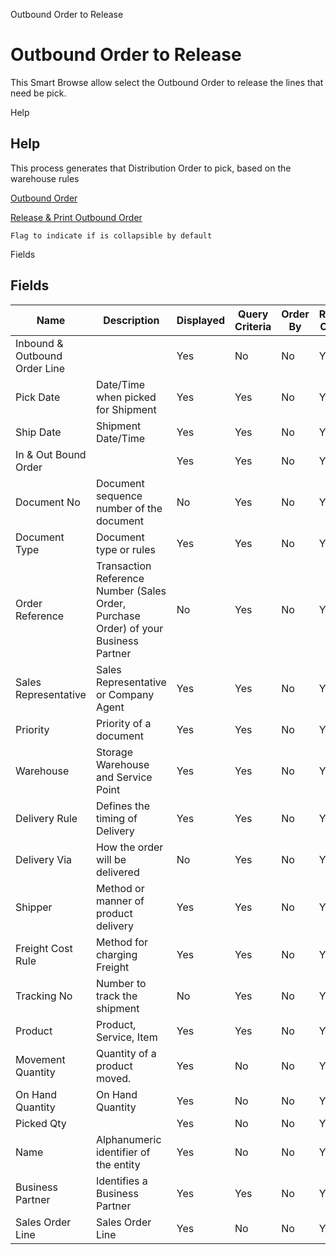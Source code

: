 
Outbound Order to Release
# Outbound Order to Release


This Smart Browse allow select the Outbound Order to release the lines that need be pick.

Help
## Help

This process generates that Distribution Order to pick,   based on the warehouse rules

[Outbound Order](../../window-outbound-order.md)

[Release & Print Outbound Order](../../process-wm_inoutbound-print--release-picking.md)

```
Flag to indicate if is collapsible by default
```
Fields
## Fields




Name                          | Description                                                                         | Displayed | Query Criteria | Order By | Read Only | Mandatory
----------------------------- | ----------------------------------------------------------------------------------- | --------- | -------------- | -------- | --------- | ---------
Inbound & Outbound Order Line |                                                                                     | Yes       | No             | No       | Yes       | Yes      
Pick Date                     | Date/Time when picked for Shipment                                                  | Yes       | Yes            | No       | Yes       | No       
Ship Date                     | Shipment Date/Time                                                                  | Yes       | Yes            | No       | Yes       | No       
In & Out Bound Order          |                                                                                     | Yes       | Yes            | No       | Yes       | No       
Document No                   | Document sequence number of the document                                            | No        | Yes            | No       | Yes       | No       
Document Type                 | Document type or rules                                                              | Yes       | Yes            | No       | Yes       | No       
Order Reference               | Transaction Reference Number (Sales Order, Purchase Order) of your Business Partner | No        | Yes            | No       | Yes       | No       
Sales Representative          | Sales Representative or Company Agent                                               | Yes       | Yes            | No       | Yes       | No       
Priority                      | Priority of a document                                                              | Yes       | Yes            | No       | Yes       | No       
Warehouse                     | Storage Warehouse and Service Point                                                 | Yes       | Yes            | No       | Yes       | No       
Delivery Rule                 | Defines the timing of Delivery                                                      | Yes       | Yes            | No       | Yes       | No       
Delivery Via                  | How the order will be delivered                                                     | No        | Yes            | No       | Yes       | No       
Shipper                       | Method or manner of product delivery                                                | Yes       | Yes            | No       | Yes       | No       
Freight Cost Rule             | Method for charging Freight                                                         | Yes       | Yes            | No       | Yes       | No       
Tracking No                   | Number to track the shipment                                                        | No        | Yes            | No       | Yes       | No       
Product                       | Product, Service, Item                                                              | Yes       | Yes            | No       | Yes       | No       
Movement Quantity             | Quantity of a product moved.                                                        | Yes       | No             | No       | Yes       | No       
On Hand Quantity              | On Hand Quantity                                                                    | Yes       | No             | No       | Yes       | No       
Picked Qty                    |                                                                                     | Yes       | No             | No       | Yes       | No       
Name                          | Alphanumeric identifier of the entity                                               | Yes       | No             | No       | Yes       | No       
Business Partner              | Identifies a Business Partner                                                       | Yes       | Yes            | No       | Yes       | No       
Sales Order Line              | Sales Order Line                                                                    | Yes       | No             | No       | Yes       | No       
